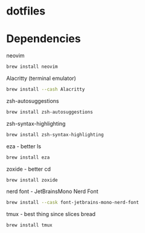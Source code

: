 # dotfiles

# Dependencies

neovim
```bash
brew install neovim
```

Alacritty (terminal emulator)
```bash
brew install --cash Alacritty
```

zsh-autosuggestions
```bash
brew install zsh-autosuggestions
```

zsh-syntax-highlighting
```bash
brew install zsh-syntax-highlighting
```

eza - better ls
```bash
brew install eza
```

zoxide - better cd
```bash
brew install zoxide
```

nerd font - JetBrainsMono Nerd Font
```bash
brew install --cask font-jetbrains-mono-nerd-font
```

tmux - best thing since slices bread
```bash
brew install tmux
```
